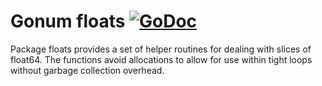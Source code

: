 # Gonum floats [![GoDoc](https://godoc.org/github.com/coderme/gonum/floats?status.svg)](https://godoc.org/github.com/coderme/gonum/floats)

Package floats provides a set of helper routines for dealing with slices of float64.
The functions avoid allocations to allow for use within tight loops without garbage collection overhead.
